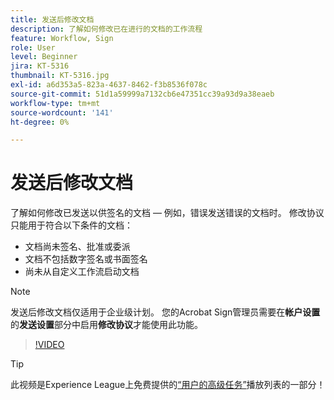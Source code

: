 ```yaml
---
title: 发送后修改文档
description: 了解如何修改已在进行的文档的工作流程
feature: Workflow, Sign
role: User
level: Beginner
jira: KT-5316
thumbnail: KT-5316.jpg
exl-id: a6d353a5-823a-4637-8462-f3b8536f078c
source-git-commit: 51d1a59999a7132cb6e47351cc39a93d9a38eaeb
workflow-type: tm+mt
source-wordcount: '141'
ht-degree: 0%

---
```


# 发送后修改文档

了解如何修改已发送以供签名的文档 — 例如，错误发送错误的文档时。 修改协议只能用于符合以下条件的文档：

* 文档尚未签名、批准或委派
* 文档不包括数字签名或书面签名
* 尚未从自定义工作流启动文档


>[!NOTE]
>
>发送后修改文档仅适用于企业级计划。 您的Acrobat Sign管理员需要在&#x200B;**帐户设置**&#x200B;的&#x200B;**发送设置**&#x200B;部分中启用&#x200B;**修改协议**&#x200B;才能使用此功能。

>[!VIDEO](https://video.tv.adobe.com/v/3410732?quality=12&learn=on&hidetitle=true&captions=chi_hans)

>[!TIP]
>
>此视频是Experience League上免费提供的[“用户的高级任务”](https://experienceleague.adobe.com/zh-hans/playlists/acrobat-sign-perform-advanced-tasks-business-users)播放列表的一部分！
